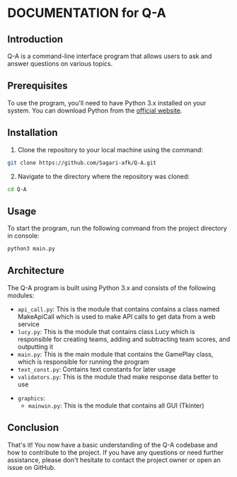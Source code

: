 # DOCUMENTATION for Q-A


## Introduction

Q-A is a command-line interface program that allows users to ask and answer questions on various topics.

## Prerequisites

To use the program, you'll need to have Python 3.x installed on your system. You can download Python from the [official website](https://www.python.org/downloads/).


## Installation

1. Clone the repository to your local machine using the command:

```bash
git clone https://github.com/Sagari-afk/Q-A.git
```

2. Navigate to the directory where the repository was cloned:

```bash
cd Q-A
```


## Usage

To start the program, run the following command from the project directory in console:
```bash
python3 main.py
```


## Architecture
The Q-A program is built using Python 3.x and consists of the following modules:

+ `api_call.py`: This is the module that contains contains a class named MakeApiCall which is used to make API calls to get data from a web service
+ `lucy.py`: This is the module that contains class Lucy which is responsible for creating teams, adding and subtracting team scores, and outputting it
+ `main.py`: This is the main module that contains the GamePlay class, which is responsible for running the program
+ `text_const.py`: Contains text constants for later usage
+ `validators.py`: This is the module thad make response data better to use
- `graphics`:
  + `mainwin.py`: This is the module that contains all GUI (Tkinter)


## Conclusion
That's it! You now have a basic understanding of the Q-A codebase and how to contribute to the project. If you have any questions or need further assistance, please don't hesitate to contact the project owner or open an issue on GitHub.
